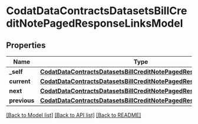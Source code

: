 # CodatDataContractsDatasetsBillCreditNotePagedResponseLinksModel

## Properties
Name | Type | Description | Notes
------------ | ------------- | ------------- | -------------
**_self** | [**CodatDataContractsDatasetsBillCreditNotePagedResponseHrefModel**](CodatDataContractsDatasetsBillCreditNotePagedResponseHrefModel.md) |  | [optional] 
**current** | [**CodatDataContractsDatasetsBillCreditNotePagedResponseHrefModel**](CodatDataContractsDatasetsBillCreditNotePagedResponseHrefModel.md) |  | [optional] 
**next** | [**CodatDataContractsDatasetsBillCreditNotePagedResponseHrefModel**](CodatDataContractsDatasetsBillCreditNotePagedResponseHrefModel.md) |  | [optional] 
**previous** | [**CodatDataContractsDatasetsBillCreditNotePagedResponseHrefModel**](CodatDataContractsDatasetsBillCreditNotePagedResponseHrefModel.md) |  | [optional] 

[[Back to Model list]](../README.md#documentation-for-models) [[Back to API list]](../README.md#documentation-for-api-endpoints) [[Back to README]](../README.md)

